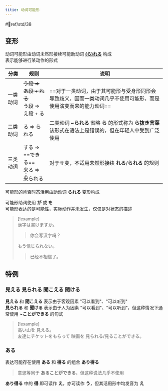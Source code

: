 ```yaml
---
titie: 动词可能形
---
```

 #📖ref/std/38  
## 变形

动词可能形由动词未然形接续可能助动词 [**(ら)れる**](../5.auxi_verb/られる.md#可能助动词) 构成  
表示能够进行某动作的形式  

| 分类   | 规则                                                     | 说明                                                                   |
| ---- | ------------------------------------------------------ | -------------------------------------------------------------------- |
| 一类动词 | ~~う段 => あ段 + れる~~<br>う段 => え段 + る                      | ==对于一类动词，由于其可能形与受身形同形会导致歧义，因而一类动词几乎不使用可能形，而是使用演变而来的能力动词==            |
| 二类动词 | る => られる                                               | 二类动词 **~られる** 省略 **ら** 的形式称为 **ら抜き言葉**  <br>该形式在语法上是错误的，但在年轻人中受到广泛使用 |
| 三类动词 | する => ==できる==<br>来る => <ruby>来<rt>こ</rt>られる</ruby><br> | 对于サ变，不适用未然形接续 **れる**/**られる** 的规则                                     |
可能形的肯否时态活用由助动词 **られる** 变形构成  

可能形助词使用 **が**  或 **を**  
可能形表达的是可能性，实际动作并未发生，仅仅是对状态的描述  

> [!example]  
> 漢字は書けますか。  
> > 你会写汉字吗？  
> 
> もう信じられない。  
> > 已经不相信了。  

## 特例
### 見える 見られる 聞こえる 聞ける 

**見える** 和 **聞こえる** 表示由于客观因素 "可以看到"、"可以听到"  
**見られる** 和  **聞ける** 表示由于人为因素 "可以看到"、"可以听到"，但这种情况下通常使用 **~ことができる** 的句式  

> [!example]  
> 高い山を 見える。  
> 友達にチケットをもらって 映画を 見られる/見ることができる。  
> 

### ある  

表达可能存在使用 **ある** 和 **得る** 的组合 **あり得る**  
> 意思等同于 **あることができる**，但这种说法几乎不使用  

**あり得る** 中的 **得** 即可读作 **え**，亦可读作 **う**，但其活用形中均发音为 **え**  
